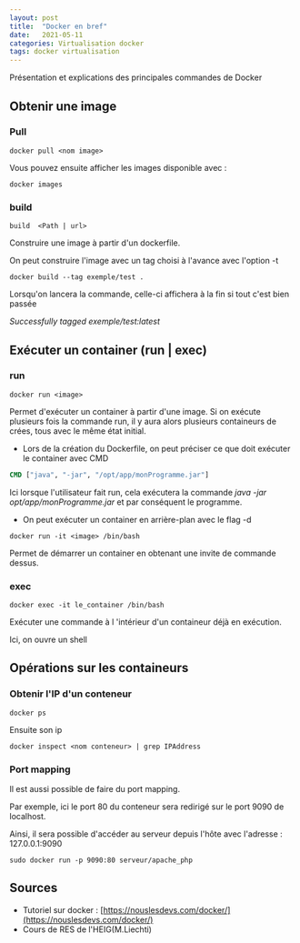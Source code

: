 ```yaml
---
layout: post
title:  "Docker en bref"
date:   2021-05-11
categories: Virtualisation docker
tags: docker virtualisation
---
```


Présentation et explications des principales commandes de Docker

## Obtenir une image

### Pull

```
docker pull <nom image>
```

Vous pouvez ensuite afficher les images disponible avec :

```
docker images
```

### build

```
build  <Path | url>
```

Construire une image à partir d'un dockerfile. 

On peut construire l'image avec un tag choisi à l'avance avec l'option -t

```
docker build --tag exemple/test .
```

Lorsqu'on lancera la commande, celle-ci affichera à la fin si tout c'est bien passée

*Successfully tagged exemple/test:latest*

## Exécuter un container (run | exec)

### run

```
docker run <image>
```

Permet d'exécuter un container à partir d'une image. Si on exécute plusieurs fois la commande run, il y aura alors plusieurs containeurs de crées, tous avec le même état initial.

- Lors de la création du Dockerfile, on peut préciser ce que doit exécuter le container avec CMD

```dockerfile
CMD ["java", "-jar", "/opt/app/monProgramme.jar"]
```

Ici lorsque l'utilisateur fait run, cela exécutera la commande *java -jar opt/app/monProgramme.jar* et par conséquent le programme.

- On peut exécuter un container en arrière-plan avec le flag -d



```
docker run -it <image> /bin/bash
```

 Permet de démarrer un container en obtenant une  invite de commande dessus.

### exec

```
docker exec -it le_container /bin/bash
```

Exécuter une commande  à l 'intérieur d'un containeur déjà en exécution.

Ici, on ouvre un shell



## Opérations sur les containeurs

### Obtenir l'IP d'un conteneur 

```
docker ps
```

Ensuite son ip 

```
docker inspect <nom conteneur> | grep IPAddress
```

### Port mapping

Il est aussi possible de faire du port mapping.

Par exemple, ici le port 80 du conteneur sera redirigé sur le port 9090 de localhost.

Ainsi, il sera possible d'accéder au serveur depuis l'hôte avec l'adresse : 127.0.0.1:9090

```
sudo docker run -p 9090:80 serveur/apache_php
```



## Sources

- Tutoriel sur docker : [https://nouslesdevs.com/docker/](https://nouslesdevs.com/docker/)
- Cours de RES de l'HEIG(M.Liechti)